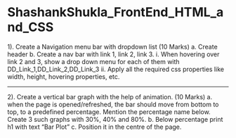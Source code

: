 # ShashankShukla_FrontEnd_HTML_and_CSS

1). Create a Navigation menu bar with dropdown list (10 Marks) a. Create header b. Create a nav bar with link 1, link 2, link 3. i. When hovering over link     2 and 3, show a drop down menu for each of them with DD_Link_1,DD_Link_2,DD_Link_3 ii. Apply all the required css properties like width, height,        hovering properties, etc.

----------------------------------------------------------------------------------------------------------------------------------------------------------------------------------------------------------------------------------------------------------------------------------------------------------------------

2). Create a vertical bar graph with the help of animation. (10 Marks) a. when the page is opened/refreshed, the bar should move from bottom to top, to a       predefined percentage. Mention the percentage name below. Create 3 such graphs with 30%, 40% and 80%. b. Below percentage print h1 with text “Bar Plot”     c. Position it in the centre of the page.
